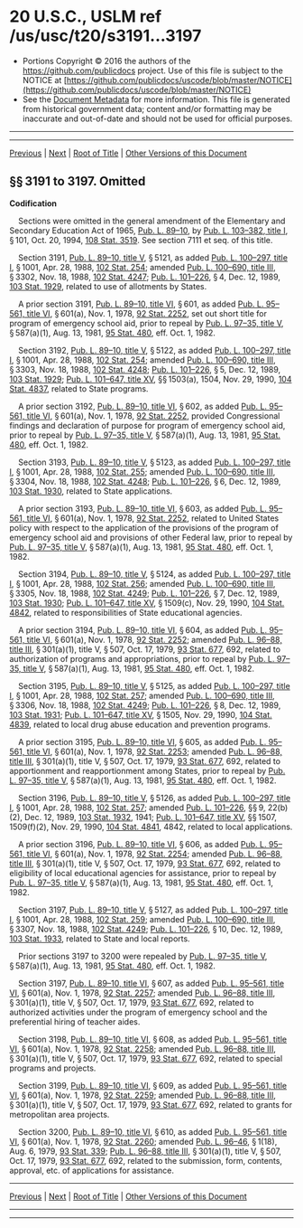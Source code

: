 ---
---

# 20 U.S.C., USLM ref /us/usc/t20/s3191...3197

* Portions Copyright © 2016 the authors of the https://github.com/publicdocs project.
  Use of this file is subject to the NOTICE at [https://github.com/publicdocs/uscode/blob/master/NOTICE](https://github.com/publicdocs/uscode/blob/master/NOTICE)
* See the [Document Metadata](././../../../../../..//README.md) for more information.
  This file is generated from historical government data; content and/or formatting may be inaccurate and out-of-date and should not be used for official purposes.

----------
----------

[Previous](./../../../../../..//us/usc/t20/ch47/schV/ptB/m__us_usc_t20_ch47_schV_ptB.md) | [Next](./../../../../../..//us/usc/t20/ch47/schV/ptC/m__us_usc_t20_ch47_schV_ptC.md) | [Root of Title](./../../../../../../) | [Other Versions of this Document](https://publicdocs.github.io/go/links?ns=uslm&ref=%2Fus%2Fusc%2Ft20%2Fs3191...3197)

## §§ 3191 to 3197. Omitted

 __Codification__ 

    Sections were omitted in the general amendment of the Elementary and Secondary Education Act of 1965, [Pub. L. 89–10][/us/pl/89/10], by [Pub. L. 103–382, title I][/us/pl/103/382/tI], § 101, Oct. 20, 1994, [108 Stat. 3519][/us/stat/108/3519]. See section 7111 et seq. of this title.

    Section 3191, [Pub. L. 89–10, title V][/us/pl/89/10/tV], § 5121, as added [Pub. L. 100–297, title I][/us/pl/100/297/tI], § 1001, Apr. 28, 1988, [102 Stat. 254][/us/stat/102/254]; amended [Pub. L. 100–690, title III][/us/pl/100/690/tIII], § 3302, Nov. 18, 1988, [102 Stat. 4247][/us/stat/102/4247]; [Pub. L. 101–226][/us/pl/101/226], § 4, Dec. 12, 1989, [103 Stat. 1929][/us/stat/103/1929], related to use of allotments by States.

    A prior section 3191, [Pub. L. 89–10, title VI][/us/pl/89/10/tVI], § 601, as added [Pub. L. 95–561, title VI][/us/pl/95/561/tVI], § 601(a), Nov. 1, 1978, [92 Stat. 2252][/us/stat/92/2252], set out short title for program of emergency school aid, prior to repeal by [Pub. L. 97–35, title V][/us/pl/97/35/tV], § 587(a)(1), Aug. 13, 1981, [95 Stat. 480][/us/stat/95/480], eff. Oct. 1, 1982.

    Section 3192, [Pub. L. 89–10, title V][/us/pl/89/10/tV], § 5122, as added [Pub. L. 100–297, title I][/us/pl/100/297/tI], § 1001, Apr. 28, 1988, [102 Stat. 254][/us/stat/102/254]; amended [Pub. L. 100–690, title III][/us/pl/100/690/tIII], § 3303, Nov. 18, 1988, [102 Stat. 4248][/us/stat/102/4248]; [Pub. L. 101–226][/us/pl/101/226], § 5, Dec. 12, 1989, [103 Stat. 1929][/us/stat/103/1929]; [Pub. L. 101–647, title XV][/us/pl/101/647/tXV], §§ 1503(a), 1504, Nov. 29, 1990, [104 Stat. 4837][/us/stat/104/4837], related to State programs.

    A prior section 3192, [Pub. L. 89–10, title VI][/us/pl/89/10/tVI], § 602, as added [Pub. L. 95–561, title VI][/us/pl/95/561/tVI], § 601(a), Nov. 1, 1978, [92 Stat. 2252][/us/stat/92/2252], provided Congressional findings and declaration of purpose for program of emergency school aid, prior to repeal by [Pub. L. 97–35, title V][/us/pl/97/35/tV], § 587(a)(1), Aug. 13, 1981, [95 Stat. 480][/us/stat/95/480], eff. Oct. 1, 1982.

    Section 3193, [Pub. L. 89–10, title V][/us/pl/89/10/tV], § 5123, as added [Pub. L. 100–297, title I][/us/pl/100/297/tI], § 1001, Apr. 28, 1988, [102 Stat. 255][/us/stat/102/255]; amended [Pub. L. 100–690, title III][/us/pl/100/690/tIII], § 3304, Nov. 18, 1988, [102 Stat. 4248][/us/stat/102/4248]; [Pub. L. 101–226][/us/pl/101/226], § 6, Dec. 12, 1989, [103 Stat. 1930][/us/stat/103/1930], related to State applications.

    A prior section 3193, [Pub. L. 89–10, title VI][/us/pl/89/10/tVI], § 603, as added [Pub. L. 95–561, title VI][/us/pl/95/561/tVI], § 601(a), Nov. 1, 1978, [92 Stat. 2252][/us/stat/92/2252], related to United States policy with respect to the application of the provisions of the program of emergency school aid and provisions of other Federal law, prior to repeal by [Pub. L. 97–35, title V][/us/pl/97/35/tV], § 587(a)(1), Aug. 13, 1981, [95 Stat. 480][/us/stat/95/480], eff. Oct. 1, 1982.

    Section 3194, [Pub. L. 89–10, title V][/us/pl/89/10/tV], § 5124, as added [Pub. L. 100–297, title I][/us/pl/100/297/tI], § 1001, Apr. 28, 1988, [102 Stat. 256][/us/stat/102/256]; amended [Pub. L. 100–690, title III][/us/pl/100/690/tIII], § 3305, Nov. 18, 1988, [102 Stat. 4249][/us/stat/102/4249]; [Pub. L. 101–226][/us/pl/101/226], § 7, Dec. 12, 1989, [103 Stat. 1930][/us/stat/103/1930]; [Pub. L. 101–647, title XV][/us/pl/101/647/tXV], § 1509(c), Nov. 29, 1990, [104 Stat. 4842][/us/stat/104/4842], related to responsibilities of State educational agencies.

    A prior section 3194, [Pub. L. 89–10, title VI][/us/pl/89/10/tVI], § 604, as added [Pub. L. 95–561, title VI][/us/pl/95/561/tVI], § 601(a), Nov. 1, 1978, [92 Stat. 2252][/us/stat/92/2252]; amended [Pub. L. 96–88, title III][/us/pl/96/88/tIII], § 301(a)(1), title V, § 507, Oct. 17, 1979, [93 Stat. 677][/us/stat/93/677], 692, related to authorization of programs and appropriations, prior to repeal by [Pub. L. 97–35, title V][/us/pl/97/35/tV], § 587(a)(1), Aug. 13, 1981, [95 Stat. 480][/us/stat/95/480], eff. Oct. 1, 1982.

    Section 3195, [Pub. L. 89–10, title V][/us/pl/89/10/tV], § 5125, as added [Pub. L. 100–297, title I][/us/pl/100/297/tI], § 1001, Apr. 28, 1988, [102 Stat. 257][/us/stat/102/257]; amended [Pub. L. 100–690, title III][/us/pl/100/690/tIII], § 3306, Nov. 18, 1988, [102 Stat. 4249][/us/stat/102/4249]; [Pub. L. 101–226][/us/pl/101/226], § 8, Dec. 12, 1989, [103 Stat. 1931][/us/stat/103/1931]; [Pub. L. 101–647, title XV][/us/pl/101/647/tXV], § 1505, Nov. 29, 1990, [104 Stat. 4839][/us/stat/104/4839], related to local drug abuse education and prevention programs.

    A prior section 3195, [Pub. L. 89–10, title VI][/us/pl/89/10/tVI], § 605, as added [Pub. L. 95–561, title VI][/us/pl/95/561/tVI], § 601(a), Nov. 1, 1978, [92 Stat. 2253][/us/stat/92/2253]; amended [Pub. L. 96–88, title III][/us/pl/96/88/tIII], § 301(a)(1), title V, § 507, Oct. 17, 1979, [93 Stat. 677][/us/stat/93/677], 692, related to apportionment and reapportionment among States, prior to repeal by [Pub. L. 97–35, title V][/us/pl/97/35/tV], § 587(a)(1), Aug. 13, 1981, [95 Stat. 480][/us/stat/95/480], eff. Oct. 1, 1982.

    Section 3196, [Pub. L. 89–10, title V][/us/pl/89/10/tV], § 5126, as added [Pub. L. 100–297, title I][/us/pl/100/297/tI], § 1001, Apr. 28, 1988, [102 Stat. 257][/us/stat/102/257]; amended [Pub. L. 101–226][/us/pl/101/226], §§ 9, 22(b)(2), Dec. 12, 1989, [103 Stat. 1932][/us/stat/103/1932], 1941; [Pub. L. 101–647, title XV][/us/pl/101/647/tXV], §§ 1507, 1509(f)(2), Nov. 29, 1990, [104 Stat. 4841][/us/stat/104/4841], 4842, related to local applications.

    A prior section 3196, [Pub. L. 89–10, title VI][/us/pl/89/10/tVI], § 606, as added [Pub. L. 95–561, title VI][/us/pl/95/561/tVI], § 601(a), Nov. 1, 1978, [92 Stat. 2254][/us/stat/92/2254]; amended [Pub. L. 96–88, title III][/us/pl/96/88/tIII], § 301(a)(1), title V, § 507, Oct. 17, 1979, [93 Stat. 677][/us/stat/93/677], 692, related to eligibility of local educational agencies for assistance, prior to repeal by [Pub. L. 97–35, title V][/us/pl/97/35/tV], § 587(a)(1), Aug. 13, 1981, [95 Stat. 480][/us/stat/95/480], eff. Oct. 1, 1982.

    Section 3197, [Pub. L. 89–10, title V][/us/pl/89/10/tV], § 5127, as added [Pub. L. 100–297, title I][/us/pl/100/297/tI], § 1001, Apr. 28, 1988, [102 Stat. 259][/us/stat/102/259]; amended [Pub. L. 100–690, title III][/us/pl/100/690/tIII], § 3307, Nov. 18, 1988, [102 Stat. 4249][/us/stat/102/4249]; [Pub. L. 101–226][/us/pl/101/226], § 10, Dec. 12, 1989, [103 Stat. 1933][/us/stat/103/1933], related to State and local reports.

    Prior sections 3197 to 3200 were repealed by [Pub. L. 97–35, title V][/us/pl/97/35/tV], § 587(a)(1), Aug. 13, 1981, [95 Stat. 480][/us/stat/95/480], eff. Oct. 1, 1982.

    Section 3197, [Pub. L. 89–10, title VI][/us/pl/89/10/tVI], § 607, as added [Pub. L. 95–561, title VI][/us/pl/95/561/tVI], § 601(a), Nov. 1, 1978, [92 Stat. 2257][/us/stat/92/2257]; amended [Pub. L. 96–88, title III][/us/pl/96/88/tIII], § 301(a)(1), title V, § 507, Oct. 17, 1979, [93 Stat. 677][/us/stat/93/677], 692, related to authorized activities under the program of emergency school and the preferential hiring of teacher aides.

    Section 3198, [Pub. L. 89–10, title VI][/us/pl/89/10/tVI], § 608, as added [Pub. L. 95–561, title VI][/us/pl/95/561/tVI], § 601(a), Nov. 1, 1978, [92 Stat. 2258][/us/stat/92/2258]; amended [Pub. L. 96–88, title III][/us/pl/96/88/tIII], § 301(a)(1), title V, § 507, Oct. 17, 1979, [93 Stat. 677][/us/stat/93/677], 692, related to special programs and projects.

    Section 3199, [Pub. L. 89–10, title VI][/us/pl/89/10/tVI], § 609, as added [Pub. L. 95–561, title VI][/us/pl/95/561/tVI], § 601(a), Nov. 1, 1978, [92 Stat. 2259][/us/stat/92/2259]; amended [Pub. L. 96–88, title III][/us/pl/96/88/tIII], § 301(a)(1), title V, § 507, Oct. 17, 1979, [93 Stat. 677][/us/stat/93/677], 692, related to grants for metropolitan area projects.

    Section 3200, [Pub. L. 89–10, title VI][/us/pl/89/10/tVI], § 610, as added [Pub. L. 95–561, title VI][/us/pl/95/561/tVI], § 601(a), Nov. 1, 1978, [92 Stat. 2260][/us/stat/92/2260]; amended [Pub. L. 96–46][/us/pl/96/46], § 1(18), Aug. 6, 1979, [93 Stat. 339][/us/stat/93/339]; [Pub. L. 96–88, title III][/us/pl/96/88/tIII], § 301(a)(1), title V, § 507, Oct. 17, 1979, [93 Stat. 677][/us/stat/93/677], 692, related to the submission, form, contents, approval, etc. of applications for assistance.

----------

[Previous](./../../../../../..//us/usc/t20/ch47/schV/ptB/m__us_usc_t20_ch47_schV_ptB.md) | [Next](./../../../../../..//us/usc/t20/ch47/schV/ptC/m__us_usc_t20_ch47_schV_ptC.md) | [Root of Title](./../../../../../../) | [Other Versions of this Document](https://publicdocs.github.io/go/links?ns=uslm&ref=%2Fus%2Fusc%2Ft20%2Fs3191...3197)

----------
----------

[/us/pl/89/10]: https://publicdocs.github.io/go/links?ns=uslm&ref=%2Fus%2Fpl%2F89%2F10
[/us/pl/103/382/tI]: https://publicdocs.github.io/go/links?ns=uslm&ref=%2Fus%2Fpl%2F103%2F382%2FtI
[/us/stat/108/3519]: https://publicdocs.github.io/go/links?ns=uslm&ref=%2Fus%2Fstat%2F108%2F3519
[/us/pl/89/10/tV]: https://publicdocs.github.io/go/links?ns=uslm&ref=%2Fus%2Fpl%2F89%2F10%2FtV
[/us/pl/100/297/tI]: https://publicdocs.github.io/go/links?ns=uslm&ref=%2Fus%2Fpl%2F100%2F297%2FtI
[/us/stat/102/254]: https://publicdocs.github.io/go/links?ns=uslm&ref=%2Fus%2Fstat%2F102%2F254
[/us/pl/100/690/tIII]: https://publicdocs.github.io/go/links?ns=uslm&ref=%2Fus%2Fpl%2F100%2F690%2FtIII
[/us/stat/102/4247]: https://publicdocs.github.io/go/links?ns=uslm&ref=%2Fus%2Fstat%2F102%2F4247
[/us/pl/101/226]: https://publicdocs.github.io/go/links?ns=uslm&ref=%2Fus%2Fpl%2F101%2F226
[/us/stat/103/1929]: https://publicdocs.github.io/go/links?ns=uslm&ref=%2Fus%2Fstat%2F103%2F1929
[/us/pl/89/10/tVI]: https://publicdocs.github.io/go/links?ns=uslm&ref=%2Fus%2Fpl%2F89%2F10%2FtVI
[/us/pl/95/561/tVI]: https://publicdocs.github.io/go/links?ns=uslm&ref=%2Fus%2Fpl%2F95%2F561%2FtVI
[/us/stat/92/2252]: https://publicdocs.github.io/go/links?ns=uslm&ref=%2Fus%2Fstat%2F92%2F2252
[/us/pl/97/35/tV]: https://publicdocs.github.io/go/links?ns=uslm&ref=%2Fus%2Fpl%2F97%2F35%2FtV
[/us/stat/95/480]: https://publicdocs.github.io/go/links?ns=uslm&ref=%2Fus%2Fstat%2F95%2F480
[/us/pl/89/10/tV]: https://publicdocs.github.io/go/links?ns=uslm&ref=%2Fus%2Fpl%2F89%2F10%2FtV
[/us/pl/100/297/tI]: https://publicdocs.github.io/go/links?ns=uslm&ref=%2Fus%2Fpl%2F100%2F297%2FtI
[/us/stat/102/254]: https://publicdocs.github.io/go/links?ns=uslm&ref=%2Fus%2Fstat%2F102%2F254
[/us/pl/100/690/tIII]: https://publicdocs.github.io/go/links?ns=uslm&ref=%2Fus%2Fpl%2F100%2F690%2FtIII
[/us/stat/102/4248]: https://publicdocs.github.io/go/links?ns=uslm&ref=%2Fus%2Fstat%2F102%2F4248
[/us/pl/101/226]: https://publicdocs.github.io/go/links?ns=uslm&ref=%2Fus%2Fpl%2F101%2F226
[/us/stat/103/1929]: https://publicdocs.github.io/go/links?ns=uslm&ref=%2Fus%2Fstat%2F103%2F1929
[/us/pl/101/647/tXV]: https://publicdocs.github.io/go/links?ns=uslm&ref=%2Fus%2Fpl%2F101%2F647%2FtXV
[/us/stat/104/4837]: https://publicdocs.github.io/go/links?ns=uslm&ref=%2Fus%2Fstat%2F104%2F4837
[/us/pl/89/10/tVI]: https://publicdocs.github.io/go/links?ns=uslm&ref=%2Fus%2Fpl%2F89%2F10%2FtVI
[/us/pl/95/561/tVI]: https://publicdocs.github.io/go/links?ns=uslm&ref=%2Fus%2Fpl%2F95%2F561%2FtVI
[/us/stat/92/2252]: https://publicdocs.github.io/go/links?ns=uslm&ref=%2Fus%2Fstat%2F92%2F2252
[/us/pl/97/35/tV]: https://publicdocs.github.io/go/links?ns=uslm&ref=%2Fus%2Fpl%2F97%2F35%2FtV
[/us/stat/95/480]: https://publicdocs.github.io/go/links?ns=uslm&ref=%2Fus%2Fstat%2F95%2F480
[/us/pl/89/10/tV]: https://publicdocs.github.io/go/links?ns=uslm&ref=%2Fus%2Fpl%2F89%2F10%2FtV
[/us/pl/100/297/tI]: https://publicdocs.github.io/go/links?ns=uslm&ref=%2Fus%2Fpl%2F100%2F297%2FtI
[/us/stat/102/255]: https://publicdocs.github.io/go/links?ns=uslm&ref=%2Fus%2Fstat%2F102%2F255
[/us/pl/100/690/tIII]: https://publicdocs.github.io/go/links?ns=uslm&ref=%2Fus%2Fpl%2F100%2F690%2FtIII
[/us/stat/102/4248]: https://publicdocs.github.io/go/links?ns=uslm&ref=%2Fus%2Fstat%2F102%2F4248
[/us/pl/101/226]: https://publicdocs.github.io/go/links?ns=uslm&ref=%2Fus%2Fpl%2F101%2F226
[/us/stat/103/1930]: https://publicdocs.github.io/go/links?ns=uslm&ref=%2Fus%2Fstat%2F103%2F1930
[/us/pl/89/10/tVI]: https://publicdocs.github.io/go/links?ns=uslm&ref=%2Fus%2Fpl%2F89%2F10%2FtVI
[/us/pl/95/561/tVI]: https://publicdocs.github.io/go/links?ns=uslm&ref=%2Fus%2Fpl%2F95%2F561%2FtVI
[/us/stat/92/2252]: https://publicdocs.github.io/go/links?ns=uslm&ref=%2Fus%2Fstat%2F92%2F2252
[/us/pl/97/35/tV]: https://publicdocs.github.io/go/links?ns=uslm&ref=%2Fus%2Fpl%2F97%2F35%2FtV
[/us/stat/95/480]: https://publicdocs.github.io/go/links?ns=uslm&ref=%2Fus%2Fstat%2F95%2F480
[/us/pl/89/10/tV]: https://publicdocs.github.io/go/links?ns=uslm&ref=%2Fus%2Fpl%2F89%2F10%2FtV
[/us/pl/100/297/tI]: https://publicdocs.github.io/go/links?ns=uslm&ref=%2Fus%2Fpl%2F100%2F297%2FtI
[/us/stat/102/256]: https://publicdocs.github.io/go/links?ns=uslm&ref=%2Fus%2Fstat%2F102%2F256
[/us/pl/100/690/tIII]: https://publicdocs.github.io/go/links?ns=uslm&ref=%2Fus%2Fpl%2F100%2F690%2FtIII
[/us/stat/102/4249]: https://publicdocs.github.io/go/links?ns=uslm&ref=%2Fus%2Fstat%2F102%2F4249
[/us/pl/101/226]: https://publicdocs.github.io/go/links?ns=uslm&ref=%2Fus%2Fpl%2F101%2F226
[/us/stat/103/1930]: https://publicdocs.github.io/go/links?ns=uslm&ref=%2Fus%2Fstat%2F103%2F1930
[/us/pl/101/647/tXV]: https://publicdocs.github.io/go/links?ns=uslm&ref=%2Fus%2Fpl%2F101%2F647%2FtXV
[/us/stat/104/4842]: https://publicdocs.github.io/go/links?ns=uslm&ref=%2Fus%2Fstat%2F104%2F4842
[/us/pl/89/10/tVI]: https://publicdocs.github.io/go/links?ns=uslm&ref=%2Fus%2Fpl%2F89%2F10%2FtVI
[/us/pl/95/561/tVI]: https://publicdocs.github.io/go/links?ns=uslm&ref=%2Fus%2Fpl%2F95%2F561%2FtVI
[/us/stat/92/2252]: https://publicdocs.github.io/go/links?ns=uslm&ref=%2Fus%2Fstat%2F92%2F2252
[/us/pl/96/88/tIII]: https://publicdocs.github.io/go/links?ns=uslm&ref=%2Fus%2Fpl%2F96%2F88%2FtIII
[/us/stat/93/677]: https://publicdocs.github.io/go/links?ns=uslm&ref=%2Fus%2Fstat%2F93%2F677
[/us/pl/97/35/tV]: https://publicdocs.github.io/go/links?ns=uslm&ref=%2Fus%2Fpl%2F97%2F35%2FtV
[/us/stat/95/480]: https://publicdocs.github.io/go/links?ns=uslm&ref=%2Fus%2Fstat%2F95%2F480
[/us/pl/89/10/tV]: https://publicdocs.github.io/go/links?ns=uslm&ref=%2Fus%2Fpl%2F89%2F10%2FtV
[/us/pl/100/297/tI]: https://publicdocs.github.io/go/links?ns=uslm&ref=%2Fus%2Fpl%2F100%2F297%2FtI
[/us/stat/102/257]: https://publicdocs.github.io/go/links?ns=uslm&ref=%2Fus%2Fstat%2F102%2F257
[/us/pl/100/690/tIII]: https://publicdocs.github.io/go/links?ns=uslm&ref=%2Fus%2Fpl%2F100%2F690%2FtIII
[/us/stat/102/4249]: https://publicdocs.github.io/go/links?ns=uslm&ref=%2Fus%2Fstat%2F102%2F4249
[/us/pl/101/226]: https://publicdocs.github.io/go/links?ns=uslm&ref=%2Fus%2Fpl%2F101%2F226
[/us/stat/103/1931]: https://publicdocs.github.io/go/links?ns=uslm&ref=%2Fus%2Fstat%2F103%2F1931
[/us/pl/101/647/tXV]: https://publicdocs.github.io/go/links?ns=uslm&ref=%2Fus%2Fpl%2F101%2F647%2FtXV
[/us/stat/104/4839]: https://publicdocs.github.io/go/links?ns=uslm&ref=%2Fus%2Fstat%2F104%2F4839
[/us/pl/89/10/tVI]: https://publicdocs.github.io/go/links?ns=uslm&ref=%2Fus%2Fpl%2F89%2F10%2FtVI
[/us/pl/95/561/tVI]: https://publicdocs.github.io/go/links?ns=uslm&ref=%2Fus%2Fpl%2F95%2F561%2FtVI
[/us/stat/92/2253]: https://publicdocs.github.io/go/links?ns=uslm&ref=%2Fus%2Fstat%2F92%2F2253
[/us/pl/96/88/tIII]: https://publicdocs.github.io/go/links?ns=uslm&ref=%2Fus%2Fpl%2F96%2F88%2FtIII
[/us/stat/93/677]: https://publicdocs.github.io/go/links?ns=uslm&ref=%2Fus%2Fstat%2F93%2F677
[/us/pl/97/35/tV]: https://publicdocs.github.io/go/links?ns=uslm&ref=%2Fus%2Fpl%2F97%2F35%2FtV
[/us/stat/95/480]: https://publicdocs.github.io/go/links?ns=uslm&ref=%2Fus%2Fstat%2F95%2F480
[/us/pl/89/10/tV]: https://publicdocs.github.io/go/links?ns=uslm&ref=%2Fus%2Fpl%2F89%2F10%2FtV
[/us/pl/100/297/tI]: https://publicdocs.github.io/go/links?ns=uslm&ref=%2Fus%2Fpl%2F100%2F297%2FtI
[/us/stat/102/257]: https://publicdocs.github.io/go/links?ns=uslm&ref=%2Fus%2Fstat%2F102%2F257
[/us/pl/101/226]: https://publicdocs.github.io/go/links?ns=uslm&ref=%2Fus%2Fpl%2F101%2F226
[/us/stat/103/1932]: https://publicdocs.github.io/go/links?ns=uslm&ref=%2Fus%2Fstat%2F103%2F1932
[/us/pl/101/647/tXV]: https://publicdocs.github.io/go/links?ns=uslm&ref=%2Fus%2Fpl%2F101%2F647%2FtXV
[/us/stat/104/4841]: https://publicdocs.github.io/go/links?ns=uslm&ref=%2Fus%2Fstat%2F104%2F4841
[/us/pl/89/10/tVI]: https://publicdocs.github.io/go/links?ns=uslm&ref=%2Fus%2Fpl%2F89%2F10%2FtVI
[/us/pl/95/561/tVI]: https://publicdocs.github.io/go/links?ns=uslm&ref=%2Fus%2Fpl%2F95%2F561%2FtVI
[/us/stat/92/2254]: https://publicdocs.github.io/go/links?ns=uslm&ref=%2Fus%2Fstat%2F92%2F2254
[/us/pl/96/88/tIII]: https://publicdocs.github.io/go/links?ns=uslm&ref=%2Fus%2Fpl%2F96%2F88%2FtIII
[/us/stat/93/677]: https://publicdocs.github.io/go/links?ns=uslm&ref=%2Fus%2Fstat%2F93%2F677
[/us/pl/97/35/tV]: https://publicdocs.github.io/go/links?ns=uslm&ref=%2Fus%2Fpl%2F97%2F35%2FtV
[/us/stat/95/480]: https://publicdocs.github.io/go/links?ns=uslm&ref=%2Fus%2Fstat%2F95%2F480
[/us/pl/89/10/tV]: https://publicdocs.github.io/go/links?ns=uslm&ref=%2Fus%2Fpl%2F89%2F10%2FtV
[/us/pl/100/297/tI]: https://publicdocs.github.io/go/links?ns=uslm&ref=%2Fus%2Fpl%2F100%2F297%2FtI
[/us/stat/102/259]: https://publicdocs.github.io/go/links?ns=uslm&ref=%2Fus%2Fstat%2F102%2F259
[/us/pl/100/690/tIII]: https://publicdocs.github.io/go/links?ns=uslm&ref=%2Fus%2Fpl%2F100%2F690%2FtIII
[/us/stat/102/4249]: https://publicdocs.github.io/go/links?ns=uslm&ref=%2Fus%2Fstat%2F102%2F4249
[/us/pl/101/226]: https://publicdocs.github.io/go/links?ns=uslm&ref=%2Fus%2Fpl%2F101%2F226
[/us/stat/103/1933]: https://publicdocs.github.io/go/links?ns=uslm&ref=%2Fus%2Fstat%2F103%2F1933
[/us/pl/97/35/tV]: https://publicdocs.github.io/go/links?ns=uslm&ref=%2Fus%2Fpl%2F97%2F35%2FtV
[/us/stat/95/480]: https://publicdocs.github.io/go/links?ns=uslm&ref=%2Fus%2Fstat%2F95%2F480
[/us/pl/89/10/tVI]: https://publicdocs.github.io/go/links?ns=uslm&ref=%2Fus%2Fpl%2F89%2F10%2FtVI
[/us/pl/95/561/tVI]: https://publicdocs.github.io/go/links?ns=uslm&ref=%2Fus%2Fpl%2F95%2F561%2FtVI
[/us/stat/92/2257]: https://publicdocs.github.io/go/links?ns=uslm&ref=%2Fus%2Fstat%2F92%2F2257
[/us/pl/96/88/tIII]: https://publicdocs.github.io/go/links?ns=uslm&ref=%2Fus%2Fpl%2F96%2F88%2FtIII
[/us/stat/93/677]: https://publicdocs.github.io/go/links?ns=uslm&ref=%2Fus%2Fstat%2F93%2F677
[/us/pl/89/10/tVI]: https://publicdocs.github.io/go/links?ns=uslm&ref=%2Fus%2Fpl%2F89%2F10%2FtVI
[/us/pl/95/561/tVI]: https://publicdocs.github.io/go/links?ns=uslm&ref=%2Fus%2Fpl%2F95%2F561%2FtVI
[/us/stat/92/2258]: https://publicdocs.github.io/go/links?ns=uslm&ref=%2Fus%2Fstat%2F92%2F2258
[/us/pl/96/88/tIII]: https://publicdocs.github.io/go/links?ns=uslm&ref=%2Fus%2Fpl%2F96%2F88%2FtIII
[/us/stat/93/677]: https://publicdocs.github.io/go/links?ns=uslm&ref=%2Fus%2Fstat%2F93%2F677
[/us/pl/89/10/tVI]: https://publicdocs.github.io/go/links?ns=uslm&ref=%2Fus%2Fpl%2F89%2F10%2FtVI
[/us/pl/95/561/tVI]: https://publicdocs.github.io/go/links?ns=uslm&ref=%2Fus%2Fpl%2F95%2F561%2FtVI
[/us/stat/92/2259]: https://publicdocs.github.io/go/links?ns=uslm&ref=%2Fus%2Fstat%2F92%2F2259
[/us/pl/96/88/tIII]: https://publicdocs.github.io/go/links?ns=uslm&ref=%2Fus%2Fpl%2F96%2F88%2FtIII
[/us/stat/93/677]: https://publicdocs.github.io/go/links?ns=uslm&ref=%2Fus%2Fstat%2F93%2F677
[/us/pl/89/10/tVI]: https://publicdocs.github.io/go/links?ns=uslm&ref=%2Fus%2Fpl%2F89%2F10%2FtVI
[/us/pl/95/561/tVI]: https://publicdocs.github.io/go/links?ns=uslm&ref=%2Fus%2Fpl%2F95%2F561%2FtVI
[/us/stat/92/2260]: https://publicdocs.github.io/go/links?ns=uslm&ref=%2Fus%2Fstat%2F92%2F2260
[/us/pl/96/46]: https://publicdocs.github.io/go/links?ns=uslm&ref=%2Fus%2Fpl%2F96%2F46
[/us/stat/93/339]: https://publicdocs.github.io/go/links?ns=uslm&ref=%2Fus%2Fstat%2F93%2F339
[/us/pl/96/88/tIII]: https://publicdocs.github.io/go/links?ns=uslm&ref=%2Fus%2Fpl%2F96%2F88%2FtIII
[/us/stat/93/677]: https://publicdocs.github.io/go/links?ns=uslm&ref=%2Fus%2Fstat%2F93%2F677


